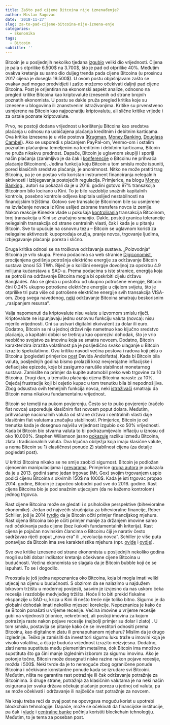 ```yaml
---
title: Zašto pad cijene Bitcoina nije iznenađenje?
author: Mislav Sagovac
date: '2018-11-27'
slug: za-to-pad-cijene-bitcoina-nije-iznena-enje
categories:
  - Ekonomika
tags:
  - Bitcoin
subtitle: ''
---
```


Bitcoin je u posljednjih nekoliko tjedana [izgubio](https://www.coinbase.com/price/bitcoin) veliki dio vrijednosti. Cijena je pala s otprilike 6.500\$ na 3.700\$, što je pad od otprilike 40%. Međutim ovakva kretanja su samo dio duljeg trenda pada cijene Bitcoina (u prosincu 2017 cijena je dosegla 19.500$). U ovom postu objašnjavam zašto se ovakav pad mogao predvidjeti i zašto možemo očekivati daljnji pad cijene Bitcoina. Post je orijentiran na ekonomski aspekt analize, odnosno na pregled kritike Bitcoina kao kriptovalute iznesenih od strane brojnih poznatih ekonomista. U postu se dakle pruža pregled kritika koje su iznesene u blogovima ili znanstvenim istraživanjima. Kritike su prvenstveno usmjerene na Bitcoin kao najpoznatiju kriptovalutu, ali slične kritike vrijede i za ostale poznate kriptovalute.

Prvo, ne postoji dodana vrijednost u korištenju Bitcoina kao sredstva plaćanja u odnosu na uobičajena plaćanja kreditnim i debitnim karticama. Ova kritika iznesena je u više postova ([Krugman](https://www.nytimes.com/2018/01/29/opinion/bitcoin-bubble-fraud.html?partner=rss&emc=rss), [Money Banking]( https://www.moneyandbanking.com/commentary/2017/12/3/bitcoin-and-fundamentals), [Douglass Cambel](https://douglaslcampbell.blogspot.com/2017/11/an-economists-take-on-bitcoin-and.html)). Ako se usporedi s plaćanjem PayPal-om, Venmo-om i ostalim poznatim plaćanjima temeljenim na kreditnim i debitnim karticama, Bitcoin ne pruža nikakvu prednost. Dapače, Bitcoin je uglavnom skuplji i sporiji način plaćanja (zanimljivo je da čak i [konferencije](https://www.businessinsider.com/bitcoin-conference-stops-accepting-bitcoin-network-fees-congestion-2018-1) o Bitcoinu ne prihvaća plaćanje Bitcoinom). Jedina funkcija koju Bitcoin u tom smislu može ispuniti, pored klasičnih sredstva plaćanja, je anonimnost. Nitko ne može pratiti trag Bitcoina, pa je on postao vrlo koristan instrument financiranja nelegalnih aktivnosti i izbjegavanja postojećih regulacija. Primjerice, na blogu [Money Banking]( https://www.moneyandbanking.com/commentary/2017/12/3/bitcoin-and-fundamentals)., autori su pokazali da je u 2016. godini gotovo 97% transakcija Bitcoinom bilo locirano u Kini. To je bilo razdoblje snažnih kapitalnih kontrola, posebno kontrole odljeva kapitala uslijed nestabilnosti na financijskim tržištima. Gotovo sve transakcije Bitcoinom bile su usmjerene na izvlačenje novaca iz Kine uslijed zabrane transfera novca iz zemlje. Nakon reakcije Kineske vlade u pokušaja [kontroliranja]( https://www.coindesk.com/chinas-central-bank-continue-bitcoin-exchange-inspections) transakcija Bitcoinom, broj transakcija u Kini se značajno smanjio. Dakle, postoji granica tolerancije nelegalnih transakcija od strane centralnih vlasti, čak i kada je u pitanju Bitcoin. Sve to upućuje na osnovnu tezu – Bitcoin se uglavnom koristi za nelegalne aktivnosti: kupoprodaja oružja, pranje novca, trgovanje ljudima, izbjegavanje plaćanja poreza i slično. 

Druga kritika odnosi se na troškove održavanja sustava. „Poizvodnja“ Bitcoina je vrlo skupa. Prema podacima sa web stranice [Digiconomist](https://digiconomist.net/bitcoin-energy-consumption), procijenjena godišnja potrošnja električne energije za održavanje Bitcoin sustava iznosi 53 TWh. Riječ je o količini energije dovoljnoj za opskrbu 4.9 milijuna kućanstava u SAD-u. Prema podacima s iste stranice, energija koja se potroši na održavanje Bitcoina mogla bi opskrbiti cijelu državu Bangladeš. Ako se gleda u postotku od ukupno potrošene energije, Bitcoin čini 0.24% ukupno potrošene električne energije u cijelom svijetu, što je otprilike tri puta više od potrošene električne energije svih transakcija VISA-om. Zbog svega navedenog, [neki]( https://newmonetarism.blogspot.com/2018/01/is-bitcoin-waste-of-resources.html) održavanje Bitcoina smatraju beskorisnim „rasipanjem resursa“.

Valja napomenuti da kriptovalute nisu valute u izvornom smislu riječi. Kriptovalute ne ispunjavaju jednu osnovnu funkciju valuta (novca): nisu mjerilo vrijednosti.  Oni su ustvari digitalni ekvivalent za dolar ili euro. Dodatno, Bitcoin se ni u jednoj državi nije nametnuo kao ključno sredstvo plaćanja, a kapitalni dobici se tretiraju kao oporezivi dohodak, što je vrlo neobično svojstvo za imovinu koja se smatra novcem. Dodatno, Bitcoin karakterizira izrazita volatilnost pa je posljedično svako ulaganje u Bitcoin izrazito špekulativno. Ovu kritiku navodi većina postova i radova koji pišu o Bitcoinu (pogledati primjerice [post]( https://andolfatto.blogspot.com/2013/04/why-gold-and-bitcoin-make-lousy-money.html) Davida Andolfatta). Kada bi Bitcoin bila valuta, posljednjih godina bismo prolazili kroz nevjerojatne inflacijske i deflacijske epizode, koje bi zasigurno narušile stabilnost monetarnog sustava. Zamislite na primjer da kupite automobil preko web trgovine za 10 Bitcoina. Drugi dan, u trenutku plaćanja cijena Bitcoina naraste za 10%. Osjećaj frustracije koji bi osjetio kupac u tom trenutku bila bi nepodnošljiva. Zbog odsustva ovih temeljnih funkcija novca, neki [istraživači]( https://econospeak.blogspot.com/2017/12/is-bitcoin-speculative-bubble.html) smatraju da Bitcoin nema nikakvu fundamentalnu vrijednost.

Bitcoin se temelji na pukom povjerenju. Često se to puko povjerenje (načelo fiat novca) uspoređuje klasičnim fiat novcem poput dolara. Međutim, prihvaćanje nacionalnih valuta od strane država i centralnih vlasti  daje klasičnim fiat valutama značajku stabilnosti. Primjerice, Bitcoin je od trenutka kada je dosegnuo najvišu vrijednost izgubio  oko 50% vrijednosti. Kada bi Bitcoin bio stvarna valuta to bi podrazumijevalo inflaciju u iznosu od oko 10.000%. Stephen Wiliamson jasno [pokazuje]( https://newmonetarism.blogspot.com/2018/01/is-bitcoin-waste-of-resources.html) razliku između Bitcoina, zlata i tradicionalnih valuta. Dva ključna obilježja koja imaju klasične valute, a nema Bitcoin su 1) elastičnost ponude 2) stabilnost cijena (za detalje pogledati post).

U kritici Bitcoina nikako se ne smije zaobići sigurnost. Bitcoin je podložan cjenovnim manipulacijama i [prevarama](https://www.ccn.com/biggest-theft-history-know-far-530-million-coincheck-hack/). Primjerice [grupa autora](https://voxeu.org/article/price-manipulation-bitcoin-ecosystem) je pokazala da je u 2013. godini samo jedan trgovac (Mt. Gox) svojim trgovanjem uspio podići cijenu Bitcoina s okvirnih 150\$ na 1000\$. Kada je isti trgovac propao 2014. godine, Bitcoin je započeo slobodni pad sve do 2016. godine. Rast cijena Bitcoina bio je pod snažnim utjecajem (da ne kažemo kontrolom) jednog trgovca.

Rast cijene Bitcoina može se gledati i s psihološke perspektive (bihevioralne ekonomike). Jedan od najvećih stručnjaka za bihevioralne financije, Rober Schiller, još je 2014 [tvrdio]( https://www.nytimes.com/2014/03/02/business/in-search-of-a-stable-electronic-currency.html) da je Bitcoin očiti primjer financijskog mjehura. Rast cijena Bitcoina bio je očiti primjer manije za držanjem imovine samo radi očekivanja pada cijene (bez ikakvih fundamentalnih kriterija). Rast cijena je pojačan novinskim člancima o Bitcoinu čiji je narativ često sadržavao riječi poput „nova era“ ili „revolucija novca“. Schiller je više puta ponavljao da Bitcoin ima sve karakteristike mjehura (npr. [ovjde](https://www.cnbc.com/2018/05/30/bitcoin-could-be-extinct-by-2118-yales-robert-shiller.html) i [ovdje](https://www.cnbc.com/2018/04/13/the-bitcoin-bubble-is-an-example-of-faddish-human-behavior-shiller.html)).

Sve ove kritike iznesene od strane ekonomista u posljednjih nekoliko godina mogli su biti dobar indikator kretanja očekivane cijene Bitcoina u budućnosti. Većina ekonomista se slagala da je Bitcoin bubble koji će se ispuhati. To se i dogodilo.

Preostala je još jedna nepoznanica oko Bitcoina, koja bi mogla imati veliki utjecaj na cijenu u budućnosti. S obzirom da se nalazimo u najdužem bikovom tržištu u modernoj povijesti, sasvim je izvjesno da nas uskoro čeka recesija i razdoblje medvjeđeg tržišta. Hoće li to biti prekid fiskalne ekspanzije u SAD-u, kriza u Kini ili nešto treće nije toliko bitno. Sigurno je da globalni dohodak imati nekoliko mjeseci korekcije. Nepoznanica je kako će se Bitcoin ponašati u vrijeme recesije. Većina imovine u vrijeme recesije gubi na vrijednosti (dionice, nekretnine), ali postoji imovina za kojom potražnja raste nakon pojave recesije (najbolji primjer su dolar i zlato) . U tom smislu, postavlja se pitanje kako će se investitori odnositi prema Bitcoinu, kao digitalnom zlatu  ili prenapuhanom mjehuru? Mislim da je drugo izglednije. Teško je zamisliti da investitori sigurnu luku traže u imovini koja je visoko volatilna, a čija je buduća vrijednost izrazito neizvjesna. Dodatno, zlati nema supstituta među plemenitim metalima, dok Bitcoin ima mnoštvo supstituta što ga čini manje izglednim izborom za sigurnu imovinu. Ako je potonje točno, Bitcoin može dosegnuti niske razine nakon pojave recesije, možda i 500$. Neki tvrde da je to nemoguće zbog ograničene ponude Bitcoina i očekivane konstantne ponude kada se izrudare svi Bitcoini. Međutim, ništa ne garantira rast potražnje ili čak održavanje potražnje za Bitcoinima. S druge strane, potražnja za klasičnim valutama je na neki način osigurana jer svaka država očekuje plaćanje poreza u jednoj od valuta, pa se može očekivati i održavanje ili najčešće rast potražnje za novcem. 

Na kraju treba reći da ovaj post ne opovrgava moguću korist u upotrebi blockchain tehnologije. Dapače, može se očekivati da financijske institucije, pa čak i [vlade]( http://andolfatto.blogspot.com/2015/02/fedcoin-on-desirability-of-government.html) i [centralne banke]( https://voxeu.org/article/competition-between-government-money-and-cryptocurrencies) počinju koristiti blockchain tehnologiju. Međutim, to je tema za poseban post.
